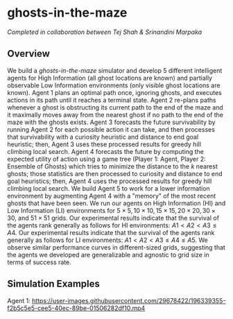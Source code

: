 # ghosts-in-the-maze
*Completed in collaboration between Tej Shah & Srinandini Marpaka*

## Overview
We build a *ghosts-in-the-maze* simulator and develop 5 different intelligent agents for High Information (all ghost locations are known) and partially observable Low Information environments (only visible ghost locations are known). Agent 1 plans an optimal path once, ignoring ghosts, and executes actions in its path until it reaches a terminal state. Agent 2 re-plans paths whenever a ghost is obstructing its current path to the end of the maze and it maximally moves away from the nearest ghost if no path to the end of the maze with the ghosts exists. Agent 3 forecasts the future survivability by running Agent 2 for each possible action it can take, and then processes that survivability with a curiosity heuristic and distance to end goal heuristic; then, Agent 3 uses these processed results for greedy hill climbing local search. Agent 4 forecasts the future by computing the expected utility of action using a game tree (Player 1: Agent, Player 2: Ensemble of Ghosts) which tries to minimize the distance to the $k$ nearest ghosts; those statistics are then processed to curiosity and distance to end goal heuristics; then, Agent 4 uses the processed results for greedy hill climbing local search. We build Agent 5 to work for a lower information environment by augmenting Agent 4 with a "memory" of the most recent ghosts that have been seen. We run our agents on High Information (HI) and Low Information (LI) environments for $5 \times 5, 10 \times 10, 15 \times 15, 20 \times 20, 30 \times 30$, and $51 \times 51$ grids. Our experimental results indicate that the survival of the agents rank generally as follows for HI environments: $A1 < A2 < A3 \leq A4$. Our experimental results indicate that the survival of the agents rank generally as follows for LI environments: $A1 < A2 < A3 \leq A4 \leq A5$. We observe similar performance curves in different-sized grids, suggesting that the agents we developed are generalizable and agnostic to grid size in terms of success rate. 

## Simulation Examples
Agent 1: 
https://user-images.githubusercontent.com/29678422/196339355-f2b5c5e5-cee5-40ec-89be-01506282df10.mp4

